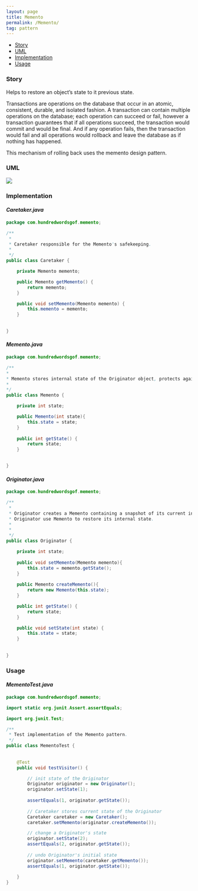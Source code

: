 ```yaml
---
layout: page
title: Memento
permalink: /Memento/
tag: pattern
---
```


* [Story](#Story)
* [UML](#UML)
* [Implementation](#Implementation)
* [Usage](#Usage)


###  <a id="Story"></a>Story 

Helps to restore an object’s state to it previous state.

Transactions are operations on the database that occur in an atomic, consistent, durable, and isolated fashion. 
A transaction can contain multiple operations on the database; each operation can succeed or fail, however a transaction guarantees that if all operations succeed, 
the transaction would commit and would be final. 
And if any operation fails, then the transaction would fail and all operations would rollback and leave the database as if nothing has happened.

This mechanism of rolling back uses the memento design pattern. 



###  <a id="UML"></a>UML 
![]({{site.baseurl}}/assets/img/memento.png)

###  <a id="Implementation"></a>Implementation 

#### *Caretaker.java* 
```java 
package com.hundredwordsgof.memento;

/**
 * 
 * Caretaker responsible for the Memento's safekeeping.
 *
 */
public class Caretaker {

	private Memento memento;

	public Memento getMemento() {
		return memento;
	}

	public void setMemento(Memento memento) {
		this.memento = memento;
	}
	
	
}
```

#### *Memento.java* 
```java 
package com.hundredwordsgof.memento;

/**
* 
* Memento stores internal state of the Originator object, protects against access by objects other than the Originator.
*
*/
public class Memento {

	private int state;

	public Memento(int state){
		this.state = state;
	}
	
	public int getState() {
		return state;
	}

	
}
```

#### *Originator.java* 
```java 
package com.hundredwordsgof.memento;

/**
 * 
 * Originator creates a Memento containing a snapshot of its current internal state.
 * Originator use Memento to restore its internal state.
 * 
 *
 */
public class Originator {

	private int state;
	
	public void setMemento(Memento memento){
		this.state = memento.getState();
	}
	
	public Memento createMemento(){
		return new Memento(this.state);
	}

	public int getState() {
		return state;
	}

	public void setState(int state) {
		this.state = state;
	}
	
	
}
```

###  <a id="Usage"></a>Usage 

#### *MementoTest.java* 
```java 
package com.hundredwordsgof.memento;

import static org.junit.Assert.assertEquals;

import org.junit.Test;

/**
 * Test implementation of the Memento pattern.
 */
public class MementoTest {
	
	
	@Test
	public void testVisitor() {

		// init state of the Originator
		Originator originator = new Originator();
		originator.setState(1);
		
		assertEquals(1, originator.getState());
				
		// Caretaker stores current state of the Originator 
		Caretaker caretaker = new Caretaker();
		caretaker.setMemento(originator.createMemento());

		// change a Originator's state
		originator.setState(2);
		assertEquals(2, originator.getState());
						
		// undo Originator's initial state
		originator.setMemento(caretaker.getMemento());
		assertEquals(1, originator.getState());
				
	}		
}
```

